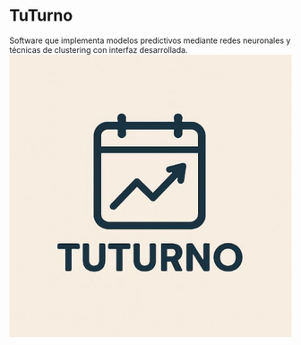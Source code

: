 # TuTurno
Software que implementa modelos predictivos mediante redes neuronales y técnicas de clustering con interfaz desarrollada.
![Logo de TuTurno](Archivos%20Varios/LogoTuTurno.jpg)

